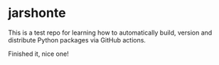 # jarshonte

This is a test repo for learning how to automatically build, version and
distribute Python packages via GitHub actions.

Finished it, nice one!
